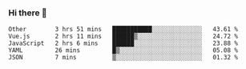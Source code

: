 ### Hi there 👋

<!--
**Hundeklemmen/Hundeklemmen** is a ✨ _special_ ✨ repository because its `README.md` (this file) appears on your GitHub profile.

Here are some ideas to get you started:

- 🔭 I’m currently working on ...
- 🌱 I’m currently learning ...
- 👯 I’m looking to collaborate on ...
- 🤔 I’m looking for help with ...
- 💬 Ask me about ...
- 📫 How to reach me: ...
- 😄 Pronouns: ...
- ⚡ Fun fact: ...
-->
<!--START_SECTION:waka-->
```text
Other        3 hrs 51 mins   ███████████░░░░░░░░░░░░░░   43.61 % 
Vue.js       2 hrs 11 mins   ██████▒░░░░░░░░░░░░░░░░░░   24.72 % 
JavaScript   2 hrs 6 mins    ██████░░░░░░░░░░░░░░░░░░░   23.88 % 
YAML         26 mins         █▒░░░░░░░░░░░░░░░░░░░░░░░   05.08 % 
JSON         7 mins          ▒░░░░░░░░░░░░░░░░░░░░░░░░   01.32 % 
```
<!--END_SECTION:waka-->
